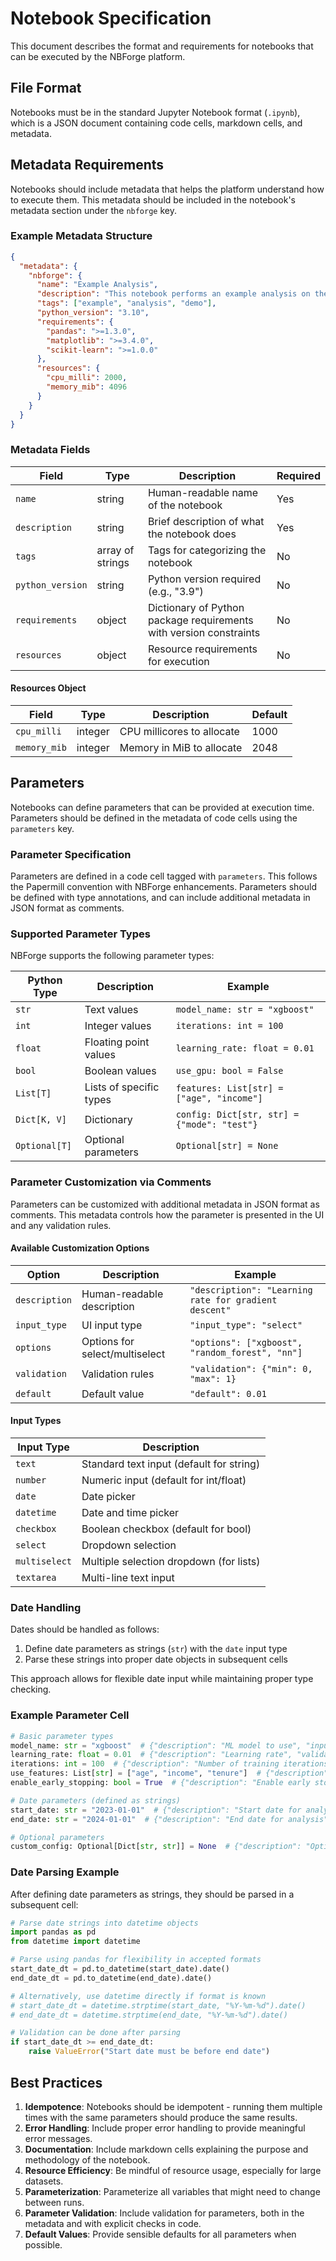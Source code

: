 # Notebook Specification

This document describes the format and requirements for notebooks that can be executed by the NBForge platform.

## File Format

Notebooks must be in the standard Jupyter Notebook format (`.ipynb`), which is a JSON document containing code cells, markdown cells, and metadata.

## Metadata Requirements

Notebooks should include metadata that helps the platform understand how to execute them. This metadata should be included in the notebook's metadata section under the `nbforge` key.

### Example Metadata Structure

```json
{
  "metadata": {
    "nbforge": {
      "name": "Example Analysis",
      "description": "This notebook performs an example analysis on the provided dataset",
      "tags": ["example", "analysis", "demo"],
      "python_version": "3.10",
      "requirements": {
        "pandas": ">=1.3.0",
        "matplotlib": ">=3.4.0",
        "scikit-learn": ">=1.0.0"
      },
      "resources": {
        "cpu_milli": 2000,
        "memory_mib": 4096
      }
    }
  }
}
```

### Metadata Fields

| Field | Type | Description | Required |
|-------|------|-------------|----------|
| `name` | string | Human-readable name of the notebook | Yes |
| `description` | string | Brief description of what the notebook does | Yes |
| `tags` | array of strings | Tags for categorizing the notebook | No |
| `python_version` | string | Python version required (e.g., "3.9") | No |
| `requirements` | object | Dictionary of Python package requirements with version constraints | No |
| `resources` | object | Resource requirements for execution | No |

#### Resources Object

| Field | Type | Description | Default |
|-------|------|-------------|---------|
| `cpu_milli` | integer | CPU millicores to allocate | 1000 |
| `memory_mib` | integer | Memory in MiB to allocate | 2048 |

## Parameters

Notebooks can define parameters that can be provided at execution time. Parameters should be defined in the metadata of code cells using the `parameters` key.

### Parameter Specification

Parameters are defined in a code cell tagged with `parameters`. This follows the Papermill convention with NBForge enhancements. Parameters should be defined with type annotations, and can include additional metadata in JSON format as comments.

### Supported Parameter Types

NBForge supports the following parameter types:

| Python Type | Description | Example |
|-------------|-------------|---------|
| `str` | Text values | `model_name: str = "xgboost"` |
| `int` | Integer values | `iterations: int = 100` |
| `float` | Floating point values | `learning_rate: float = 0.01` |
| `bool` | Boolean values | `use_gpu: bool = False` |
| `List[T]` | Lists of specific types | `features: List[str] = ["age", "income"]` |
| `Dict[K, V]` | Dictionary | `config: Dict[str, str] = {"mode": "test"}` |
| `Optional[T]` | Optional parameters | `Optional[str] = None` |

### Parameter Customization via Comments

Parameters can be customized with additional metadata in JSON format as comments. This metadata controls how the parameter is presented in the UI and any validation rules.

#### Available Customization Options

| Option | Description | Example |
|--------|-------------|---------|
| `description` | Human-readable description | `"description": "Learning rate for gradient descent"` |
| `input_type` | UI input type | `"input_type": "select"` |
| `options` | Options for select/multiselect | `"options": ["xgboost", "random_forest", "nn"]` |
| `validation` | Validation rules | `"validation": {"min": 0, "max": 1}` |
| `default` | Default value | `"default": 0.01` |

#### Input Types

| Input Type | Description |
|------------|-------------|
| `text` | Standard text input (default for string) |
| `number` | Numeric input (default for int/float) |
| `date` | Date picker |
| `datetime` | Date and time picker |
| `checkbox` | Boolean checkbox (default for bool) |
| `select` | Dropdown selection |
| `multiselect` | Multiple selection dropdown (for lists) |
| `textarea` | Multi-line text input |

### Date Handling

Dates should be handled as follows:
1. Define date parameters as strings (`str`) with the `date` input type
2. Parse these strings into proper date objects in subsequent cells

This approach allows for flexible date input while maintaining proper type checking.

### Example Parameter Cell

```python
# Basic parameter types
model_name: str = "xgboost"  # {"description": "ML model to use", "input_type": "select", "options": ["xgboost", "random_forest", "neural_network"]}
learning_rate: float = 0.01  # {"description": "Learning rate", "validation": {"min": 0.0001, "max": 1.0}}
iterations: int = 100  # {"description": "Number of training iterations", "validation": {"min": 10}}
use_features: List[str] = ["age", "income", "tenure"]  # {"description": "Features to include in the model", "input_type": "multiselect", "options": ["age", "income", "tenure", "products", "location"]}
enable_early_stopping: bool = True  # {"description": "Enable early stopping during training"}

# Date parameters (defined as strings)
start_date: str = "2023-01-01"  # {"description": "Start date for analysis", "input_type": "date", "validation": {"min": "2020-01-01"}}
end_date: str = "2024-01-01"  # {"description": "End date for analysis", "input_type": "date"}

# Optional parameters
custom_config: Optional[Dict[str, str]] = None  # {"description": "Optional custom configuration"}
```

### Date Parsing Example

After defining date parameters as strings, they should be parsed in a subsequent cell:

```python
# Parse date strings into datetime objects
import pandas as pd
from datetime import datetime

# Parse using pandas for flexibility in accepted formats
start_date_dt = pd.to_datetime(start_date).date()
end_date_dt = pd.to_datetime(end_date).date()

# Alternatively, use datetime directly if format is known
# start_date_dt = datetime.strptime(start_date, "%Y-%m-%d").date()
# end_date_dt = datetime.strptime(end_date, "%Y-%m-%d").date()

# Validation can be done after parsing
if start_date_dt >= end_date_dt:
    raise ValueError("Start date must be before end date")
```

## Best Practices

1. **Idempotence**: Notebooks should be idempotent - running them multiple times with the same parameters should produce the same results.
2. **Error Handling**: Include proper error handling to provide meaningful error messages.
3. **Documentation**: Include markdown cells explaining the purpose and methodology of the notebook.
4. **Resource Efficiency**: Be mindful of resource usage, especially for large datasets.
5. **Parameterization**: Parameterize all variables that might need to change between runs.
6. **Parameter Validation**: Include validation for parameters, both in the metadata and with explicit checks in code.
7. **Default Values**: Provide sensible defaults for all parameters when possible. 